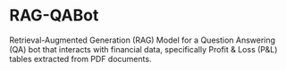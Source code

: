 # RAG-QABot
Retrieval-Augmented Generation (RAG) Model for a Question Answering (QA) bot that interacts with financial data, specifically Profit &amp; Loss (P&amp;L) tables extracted from PDF documents.
